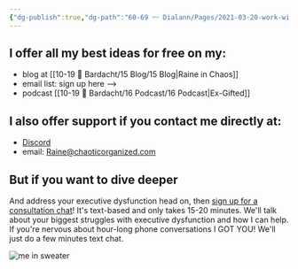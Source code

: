 ```yaml
---
{"dg-publish":true,"dg-path":"60-69 〰️ Dialann/Pages/2021-03-20-work-with-me.md","dg-permalink":"work-with-me","permalink":"/work-with-me/","title":"Work with me","tags":["website"],"noteIcon":"","created":"","updated":"2023-08-16T20:19:30.374-04:00"}
---
```



## I offer all my best ideas for free on my:

- blog at [[10-19 💢 Bardacht/15 Blog/15 Blog\|Raine in Chaos]]
- email list: sign up here -->
- podcast [[10-19 💢 Bardacht/16 Podcast/16 Podcast\|Ex-Gifted]]

## I also offer support if you contact me directly at:

- [Discord](https://discord.gg/JkPbnhb)
- email: [Raine@chaoticorganized.com](mailto:Raine@chaoticorganized.com)

## But if you want to dive deeper

And address your executive dysfunction head on, then [sign up for a consultation chat](https://tidycal.com/chaoticorganized/)! It's text-based and only takes 15-20 minutes. We'll talk about your biggest struggles with executive dysfunction and how I can help. If you're nervous about hour-long phone conversations I GOT YOU! We'll just do a few minutes text chat.

![me in sweater](https://i.imgur.com/CBZnZhT.png)

<script src="https://asset-tidycal.b-cdn.net//js/embed.js"></script>
<div id="tidycal-embed" data-path="chaoticorganized/executive-dysfunction-mini-session"></div>
